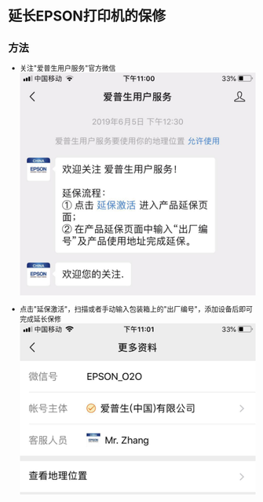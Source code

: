 # 延长EPSON打印机的保修

## 方法
* 关注"爱普生用户服务"官方微信
  ![](img/01.jpg)

* 点击"延保激活"，扫描或者手动输入包装箱上的"出厂编号"，添加设备后即可完成延长保修
  ![](img/02.jpg)

